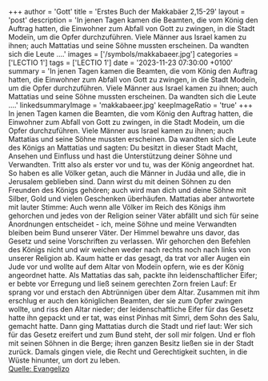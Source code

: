 +++
author = 'Gott'
title = 'Erstes Buch der Makkabäer 2,15-29'
layout = 'post'
description = 'In jenen Tagen kamen die Beamten, die vom König den Auftrag hatten, die Einwohner zum Abfall von Gott zu zwingen, in die Stadt Modeïn, um die Opfer durchzuführen. Viele Männer aus Israel kamen zu ihnen; auch Mattatias und seine Söhne mussten erscheinen. Da wandten sich die Leute ....'
images = ['/symbols/makkabaeer.jpg']
categories = ['LECTIO 1']
tags = ['LECTIO 1']
date = '2023-11-23 07:30:00 +0100'
summary = 'In jenen Tagen kamen die Beamten, die vom König den Auftrag hatten, die Einwohner zum Abfall von Gott zu zwingen, in die Stadt Modeïn, um die Opfer durchzuführen. Viele Männer aus Israel kamen zu ihnen; auch Mattatias und seine Söhne mussten erscheinen. Da wandten sich die Leute ....'
linkedsummaryImage = 'makkabaeer.jpg'
keepImageRatio = 'true'
+++
In jenen Tagen kamen die Beamten, die vom König den Auftrag hatten, die Einwohner zum Abfall von Gott zu zwingen, in die Stadt Modeïn, um die Opfer durchzuführen.
Viele Männer aus Israel kamen zu ihnen; auch Mattatias und seine Söhne mussten erscheinen.
Da wandten sich die Leute des Königs an Mattatias und sagten: Du besitzt in dieser Stadt Macht, Ansehen und Einfluss und hast die Unterstützung deiner Söhne und Verwandten.<!--more-->
Tritt also als erster vor und tu, was der König angeordnet hat. So haben es alle Völker getan, auch die Männer in Judäa und alle, die in Jerusalem geblieben sind. Dann wirst du mit deinen Söhnen zu den Freunden des Königs gehören; auch wird man dich und deine Söhne mit Silber, Gold und vielen Geschenken überhäufen.
Mattatias aber antwortete mit lauter Stimme: Auch wenn alle Völker im Reich des Königs ihm gehorchen und jedes von der Religion seiner Väter abfällt und sich für seine Anordnungen entscheidet -
ich, meine Söhne und meine Verwandten bleiben beim Bund unserer Väter.
Der Himmel bewahre uns davor, das Gesetz und seine Vorschriften zu verlassen.
Wir gehorchen den Befehlen des Königs nicht und wir weichen weder nach rechts noch nach links von unserer Religion ab.
Kaum hatte er das gesagt, da trat vor aller Augen ein Jude vor und wollte auf dem Altar von Modeïn opfern, wie es der König angeordnet hatte.
Als Mattatias das sah, packte ihn leidenschaftlicher Eifer; er bebte vor Erregung und ließ seinem gerechten Zorn freien Lauf: Er sprang vor und erstach den Abtrünnigen über dem Altar.
Zusammen mit ihm erschlug er auch den königlichen Beamten, der sie zum Opfer zwingen wollte, und riss den Altar nieder;
der leidenschaftliche Eifer für das Gesetz hatte ihn gepackt und er tat, was einst Pinhas mit Simri, dem Sohn des Salu, gemacht hatte.
Dann ging Mattatias durch die Stadt und rief laut: Wer sich für das Gesetz ereifert und zum Bund steht, der soll mir folgen.
Und er floh mit seinen Söhnen in die Berge; ihren ganzen Besitz ließen sie in der Stadt zurück.
Damals gingen viele, die Recht und Gerechtigkeit suchten, in die Wüste hinunter, um dort zu leben.<br> [Quelle: Evangelizo](https://evangeliumtagfuertag.org/DE/gospel)